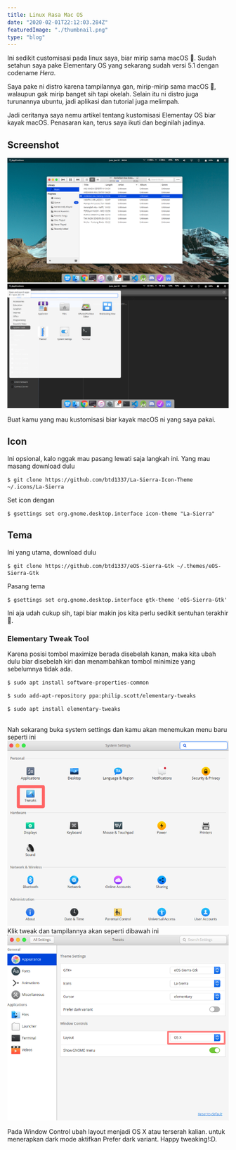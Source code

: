 ```yaml
---
title: Linux Rasa Mac OS
date: "2020-02-01T22:12:03.284Z"
featuredImage: "./thumbnail.png"
type: "blog"
---
```


Ini sedikit customisasi pada linux saya, biar mirip sama macOS 🤣. Sudah setahun saya pake Elementary OS yang sekarang sudah versi 5.1 dengan codename _Hera_.

Saya pake ni distro karena tampilannya gan, mirip-mirip sama macOS 🤣, walaupun gak mirip banget sih tapi okelah. Selain itu ni distro juga turunannya ubuntu, jadi aplikasi dan tutorial juga melimpah.

Jadi ceritanya saya nemu artikel tentang kustomisasi Elementay OS biar kayak macOS. Penasaran kan, terus saya ikuti dan beginilah jadinya.

## Screenshot
<img src="./fig1.png"/>
<br/>
<img src="./fig2.png"/>

Buat kamu yang mau kustomisasi biar kayak macOS ni yang saya pakai.

## Icon
Ini opsional, kalo nggak mau pasang lewati saja langkah ini. Yang mau masang download dulu
```
$ git clone https://github.com/btd1337/La-Sierra-Icon-Theme ~/.icons/La-Sierra
```

Set icon dengan
```
$ gsettings set org.gnome.desktop.interface icon-theme "La-Sierra"
```

## Tema 
Ini yang utama, download dulu
```
$ git clone https://github.com/btd1337/eOS-Sierra-Gtk ~/.themes/eOS-Sierra-Gtk
```

Pasang tema
```
$ gsettings set org.gnome.desktop.interface gtk-theme 'eOS-Sierra-Gtk'
```

Ini aja udah cukup sih, tapi biar makin jos kita perlu sedikit sentuhan terakhir 🤣.

### Elementary Tweak Tool
Karena posisi tombol maximize berada disebelah kanan, maka kita ubah dulu biar disebelah kiri dan menambahkan tombol minimize yang sebelumnya tidak ada.
```
$ sudo apt install software-properties-common
```
```
$ sudo add-apt-repository ppa:philip.scott/elementary-tweaks
```
```
$ sudo apt install elementary-tweaks
```

<br/>
Nah sekarang  buka system settings dan kamu akan menemukan menu baru seperti ini
<img src="./fig3.png"/>

<br/>
Klik tweak dan tampilannya akan seperti dibawah ini
<img src="./fig4.png"/>

Pada Window Control ubah layout menjadi OS X atau terserah kalian. untuk menerapkan dark mode aktifkan Prefer dark variant. Happy tweaking!:D.